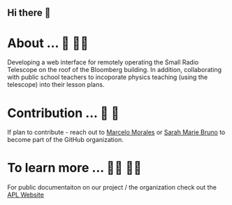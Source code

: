 ## Hi there 👋

# About ... 🙋‍ 🙋‍♀
Developing a web interface for remotely operating the Small Radio Telescope on the roof of the Bloomberg building. In addition, collaborating with  public school teachers to incoporate physics teaching (using the telescope) into their lesson plans.

# Contribution ... 📝  🌈
If plan to contribute - reach out to [Marcelo Morales](mailto:marcelomv11@gmail.com) or [Sarah Marie Bruno](mailto:sbruno3@jhu.edu) to become part of the GitHub organization.

# To learn more ... 👨‍💻 👩‍💻
For public documentaiton on our project / the organization check out the [APL Website](https://www.jhuapl.edu/) 

 
